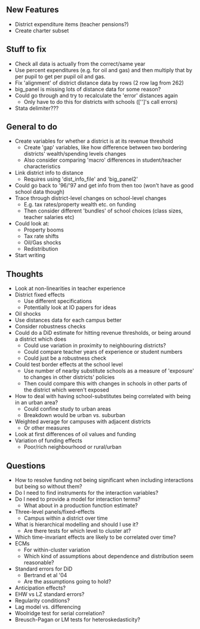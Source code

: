 ## New Features
 - District expenditure items (teacher pensions?)
 - Create charter subset


## Stuff to fix
- Check all data is actually from the correct/same year
- Use percent expenditures (e.g. for oil and gas) and then multiply that by per pupil to get per pupil oil and gas.
- Fix 'alignment' of district distance data by rows (2 row lag from 262)
- big_panel is missing lots of distance data for some reason?
- Could go through and try to recalculate the 'error' distances again
  - Only have to do this for districts with schools (['']'s call errors)
- Stata delimiter???



## General to do
- Create variables for whether a district is at its revenue threshold
  - Create 'gap' variables, like how difference between two bordering districts' wealth/spending levels changes
  - Also consider comparing 'macro' differences in student/teacher characteristics
- Link district info to distance
  - Requires using 'dist_info_file' and 'big_panel2'
- Could go back to '96/'97 and get info from then too (won't have as good school data though)
- Trace through district-level changes on school-level changes
  - E.g. tax rates/property wealth etc. on funding
  - Then consider different 'bundles' of school choices (class sizes, teacher salaries etc)
- Could look at:
  - Property booms
  - Tax rate shifts
  - Oil/Gas shocks
  - Redistribution
- Start writing

## Thoughts
- Look at non-linearities in teacher experience
- District fixed effects
  - Use different specifications
  - Potentially look at IO papers for ideas
- Oil shocks
- Use distances data for each campus better
- Consider robustness checks
- Could do a DiD estimate for hitting revenue thresholds, or being around a district which does
  - Could use variation in proximity to neighbouring districts?
  - Could compare teacher years of experience or student numbers
  - Could just be a robustness check
- Could test border effects at the school level
  -  Use number of nearby substitute schools as a measure of 'exposure' to changes in other districts' policies
  - Then could compare this with changes in schools in other parts of the district which weren't exposed
- How to deal with having school-substitutes being correlated with being in an urban area?
  - Could confine study to urban areas
  - Breakdown would be urban vs. suburban
- Weighted average for campuses with adjacent districts
  - Or other measures
- Look at first differences of oil values and funding
- Variation of funding effects
  - Poor/rich neighbourhood or rural/urban



## Questions
- How to resolve funding not being significant when including interactions but being so without them?
 - Do I need to find instruments for the interaction variables?
 - Do I need to provide a model for interaction terms?
    - What about in a production function estimate?
- Three-level panels/fixed-effects
  - Campus within a district over time
- What is hierarchical modelling and should I use it?
   - Are there tests for which level to cluster at?
- Which time-invariant effects are likely to be correlated over time?
- ECMs
   - For within-cluster variation
   - Which kind of assumptions about dependence and distribution seem reasonable?
- Standard errors for DiD
   - Bertrand et al '04
   - Are the assumptions going to hold?
- Anticipation effects?
- EHW vs LZ standard errors?
- Regularity conditions?
- Lag model vs. differencing
- Woolridge test for serial correlation?
 - Breusch-Pagan or LM tests for heteroskedasticity?
